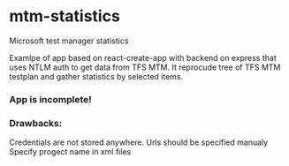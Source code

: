 # mtm-statistics
Microsoft test manager statistics

Examlpe of app based on react-create-app with backend on express that uses NTLM auth to get data from TFS MTM. 
It reprocude tree of TFS MTM testplan and gather statistics by selected items.

### App is incomplete!
### Drawbacks:
Credentials are not stored anywhere.
Urls should be specified manualy
Specify progect name in xml files